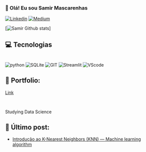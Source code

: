 ### 👋 Olá! Eu sou Samir Mascarenhas

[![Linkedin](https://img.shields.io/badge/LinkedIn-0077B5?style=for-the-badge&logo=linkedin&logoColor=white)](https://www.linkedin.com/in/samir-mascarenhas/)
[![Medium](https://img.shields.io/badge/Medium-12100E?style=for-the-badge&logo=medium&logoColor=white)](https://medium.com/@smascarenhas313)


[![Samir Github stats](https://github-readme-stats.vercel.app/api/top-langs/?username=smaascarenhas&theme=blue-green)]


## 💻 Tecnologias

<div style="display: inline_block"><br/>
    <img align="center" alt="python" src="https://img.shields.io/badge/Python-3776AB?style=for-the-badge&logo=python&logoColor=white" />
    <img align="center" alt="SQLite" src="https://img.shields.io/badge/SQLite-07405E?style=for-the-badge&logo=sqlite&logoColor=white" />
    <img align="center" alt="GIT" src="https://img.shields.io/badge/GIT-E44C30?style=for-the-badge&logo=git&logoColor=white" />
    <img align="center" alt="Streamlit" src="https://img.shields.io/badge/Streamlit-FF4B4B?style=for-the-badge&logo=Streamlit&logoColor=white" />
    <img align="center" alt="VScode" src="https://img.shields.io/badge/VSCode-0078D4?style=for-the-badge&logo=visual%20studio%20code&logoColor=white" />
    
    
<!-- Portfolio -->
## 🎯 Portfolio:
[Link](https://smaascarenhas.github.io/portfolio_projetos/)

<div><br/>

Studying Data Science

## 📌 Último post:
- [Introdução ao K-Nearest Neighbors (KNN) — Machine learning algorithm](https://medium.com/@smascarenhas313/introdu%C3%A7%C3%A3o-ao-k-nearest-neighbors-knn-machine-learning-23b0b33a97b5)<br/>
    

